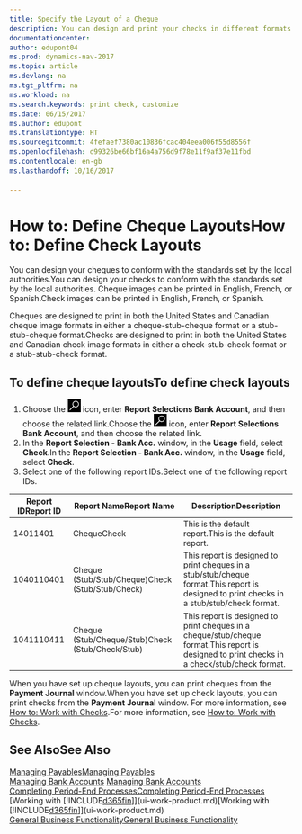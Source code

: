 ```yaml
---
title: Specify the Layout of a Cheque
description: You can design and print your checks in different formats to conform with standards.
documentationcenter: 
author: edupont04
ms.prod: dynamics-nav-2017
ms.topic: article
ms.devlang: na
ms.tgt_pltfrm: na
ms.workload: na
ms.search.keywords: print check, customize
ms.date: 06/15/2017
ms.author: edupont
ms.translationtype: HT
ms.sourcegitcommit: 4fefaef7380ac10836fcac404eea006f55d8556f
ms.openlocfilehash: d99326be66bf16a4a756d9f78e11f9af37e11fbd
ms.contentlocale: en-gb
ms.lasthandoff: 10/16/2017

---
```

# <a name="how-to-define-check-layouts"></a><span data-ttu-id="7631d-103">How to: Define Cheque Layouts</span><span class="sxs-lookup"><span data-stu-id="7631d-103">How to: Define Check Layouts</span></span>
<span data-ttu-id="7631d-104">You can design your cheques to conform with the standards set by the local authorities.</span><span class="sxs-lookup"><span data-stu-id="7631d-104">You can design your checks to conform with the standards set by the local authorities.</span></span> <span data-ttu-id="7631d-105">Cheque images can be printed in English, French, or Spanish.</span><span class="sxs-lookup"><span data-stu-id="7631d-105">Check images can be printed in English, French, or Spanish.</span></span>

<span data-ttu-id="7631d-106">Cheques are designed to print in both the United States and Canadian cheque image formats in either a cheque-stub-cheque format or a stub-stub-cheque format.</span><span class="sxs-lookup"><span data-stu-id="7631d-106">Checks are designed to print in both the United States and Canadian check image formats in either a check-stub-check format or a stub-stub-check format.</span></span>

## <a name="to-define-check-layouts"></a><span data-ttu-id="7631d-107">To define cheque layouts</span><span class="sxs-lookup"><span data-stu-id="7631d-107">To define check layouts</span></span>
1. <span data-ttu-id="7631d-108">Choose the ![Search for Page or Report](media/ui-search/search_small.png "Search for Page or Report icon") icon, enter **Report Selections Bank Account**, and then choose the related link.</span><span class="sxs-lookup"><span data-stu-id="7631d-108">Choose the ![Search for Page or Report](media/ui-search/search_small.png "Search for Page or Report icon") icon, enter **Report Selections Bank Account**, and then choose the related link.</span></span>
2. <span data-ttu-id="7631d-109">In the **Report Selection - Bank Acc.** window, in the **Usage** field, select **Check**.</span><span class="sxs-lookup"><span data-stu-id="7631d-109">In the **Report Selection - Bank Acc.** window, in the **Usage** field, select **Check**.</span></span>
3. <span data-ttu-id="7631d-110">Select one of the following report IDs.</span><span class="sxs-lookup"><span data-stu-id="7631d-110">Select one of the following report IDs.</span></span>

| <span data-ttu-id="7631d-111">Report ID</span><span class="sxs-lookup"><span data-stu-id="7631d-111">Report ID</span></span> | <span data-ttu-id="7631d-112">Report Name</span><span class="sxs-lookup"><span data-stu-id="7631d-112">Report Name</span></span> | <span data-ttu-id="7631d-113">Description</span><span class="sxs-lookup"><span data-stu-id="7631d-113">Description</span></span> |
| --- | --- | --- |
| <span data-ttu-id="7631d-114">1401</span><span class="sxs-lookup"><span data-stu-id="7631d-114">1401</span></span> |<span data-ttu-id="7631d-115">Cheque</span><span class="sxs-lookup"><span data-stu-id="7631d-115">Check</span></span> |<span data-ttu-id="7631d-116">This is the default report.</span><span class="sxs-lookup"><span data-stu-id="7631d-116">This is the default report.</span></span> |
| <span data-ttu-id="7631d-117">10401</span><span class="sxs-lookup"><span data-stu-id="7631d-117">10401</span></span> |<span data-ttu-id="7631d-118">Cheque (Stub/Stub/Cheque)</span><span class="sxs-lookup"><span data-stu-id="7631d-118">Check (Stub/Stub/Check)</span></span> |<span data-ttu-id="7631d-119">This report is designed to print cheques in a stub/stub/cheque format.</span><span class="sxs-lookup"><span data-stu-id="7631d-119">This report is designed to print checks in a stub/stub/check format.</span></span> |
| <span data-ttu-id="7631d-120">10411</span><span class="sxs-lookup"><span data-stu-id="7631d-120">10411</span></span> |<span data-ttu-id="7631d-121">Cheque (Stub/Cheque/Stub)</span><span class="sxs-lookup"><span data-stu-id="7631d-121">Check (Stub/Check/Stub)</span></span> |<span data-ttu-id="7631d-122">This report is designed to print cheques in a cheque/stub/cheque format.</span><span class="sxs-lookup"><span data-stu-id="7631d-122">This report is designed to print checks in a check/stub/check format.</span></span> |

<span data-ttu-id="7631d-123">When you have set up cheque layouts, you can print cheques from the **Payment Journal** window.</span><span class="sxs-lookup"><span data-stu-id="7631d-123">When you have set up check layouts, you can print checks from the **Payment Journal** window.</span></span> <span data-ttu-id="7631d-124">For more information, see [How to: Work with Checks](payables-how-work-checks.md).</span><span class="sxs-lookup"><span data-stu-id="7631d-124">For more information, see [How to: Work with Checks](payables-how-work-checks.md).</span></span>

## <a name="see-also"></a><span data-ttu-id="7631d-125">See Also</span><span class="sxs-lookup"><span data-stu-id="7631d-125">See Also</span></span>
[<span data-ttu-id="7631d-126">Managing Payables</span><span class="sxs-lookup"><span data-stu-id="7631d-126">Managing Payables</span></span>](payables-manage-payables.md)  
<span data-ttu-id="7631d-127">[Managing Bank Accounts](bank-manage-bank-accounts.md) </span><span class="sxs-lookup"><span data-stu-id="7631d-127">[Managing Bank Accounts](bank-manage-bank-accounts.md) </span></span>  
[<span data-ttu-id="7631d-128">Completing Period-End Processes</span><span class="sxs-lookup"><span data-stu-id="7631d-128">Completing Period-End Processes</span></span>](year-how-complete-period-end-processes.md)  
<span data-ttu-id="7631d-129">[Working with [!INCLUDE[d365fin](includes/d365fin_md.md)]](ui-work-product.md)</span><span class="sxs-lookup"><span data-stu-id="7631d-129">[Working with [!INCLUDE[d365fin](includes/d365fin_md.md)]](ui-work-product.md)</span></span>  
[<span data-ttu-id="7631d-130">General Business Functionality</span><span class="sxs-lookup"><span data-stu-id="7631d-130">General Business Functionality</span></span>](ui-across-business-areas.md)

